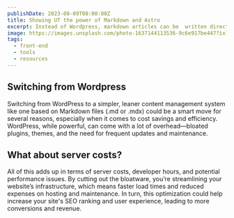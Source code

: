 ```yaml
---
publishDate: 2023-08-09T00:00:00Z
title: Showing UT the power of Markdown and Astro
excerpt: Instead of Wordpress, markdown articles can be  written directly in the code or stored as md in a DB.
image: https://images.unsplash.com/photo-1637144113536-9c6e917be447?ixlib=rb-4.0.3&ixid=M3wxMjA3fDB8MHxwaG90by1wYWdlfHx8fGVufDB8fHx8fA%3D%3D&auto=format&fit=crop&w=1674&q=80
tags:
  - front-end
  - tools
  - resources
---
```


## Switching from Wordpress


Switching from WordPress to a simpler, leaner content management system like one based on Markdown files (.md or .mdx) could be a smart move for several reasons, especially when it comes to cost savings and efficiency. WordPress, while powerful, can come with a lot of overhead—bloated plugins, themes, and the need for frequent updates and maintenance. 

## What about server costs?

All of this adds up in terms of server costs, developer hours, and potential performance issues. By cutting out the bloatware, you’re streamlining your website’s infrastructure, which means faster load times and reduced expenses on hosting and maintenance. In turn, this optimization could help increase your site's SEO ranking and user experience, leading to more conversions and revenue.

